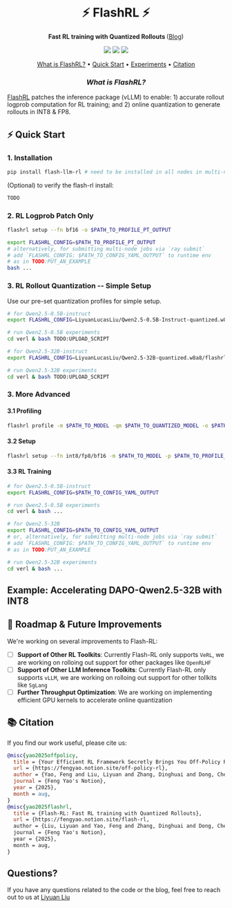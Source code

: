 <h1 align="center">⚡ FlashRL ⚡</h1>
<p align="center"><b>Fast RL training with Quantized Rollouts </b>  
(<a href="https://fengyao.notion.site/flash-rl">Blog</a>)</p>

<p align="center">
  <img src="https://img.shields.io/badge/license-MIT-blue.svg">
  <img src="https://img.shields.io/badge/python-3.10+-blue">
  <img src="https://img.shields.io/pypi/v/flashrl?color=green">  
</p>

<p align="center">
  <a href="#what-is-flashrl">What is FlashRL?</a> •
  <a href="#-quick-start">Quick Start</a> •
  <a href="#-experiments">Experiments</a> •
  <a href="#-citation">Citation</a>
</p>

<h3 align="center" id="what-is-flashrl"><i>What is FlashRL?</i></h3>

[FlashRL](https://fengyao.notion.site/flash-rl) patches the inference package (vLLM) to enable: 1) accurate rollout logprob computation for RL training; and 2) online quantization to generate rollouts in INT8 \& FP8. 

## ⚡ Quick Start

### 1. Installation

```bash
pip install flash-llm-rl # need to be installed in all nodes in multi-node training
```

(Optional) to verify the flash-rl install:

```bash 
TODO
```

### 2. RL Logprob Patch Only
```bash 
flashrl setup --fn bf16 -o $PATH_TO_PROFILE_PT_OUTPUT

export FLASHRL_CONFIG=$PATH_TO_PROFILE_PT_OUTPUT 
# alternatively, for submitting multi-node jobs via `ray submit`
# add `FLASHRL_CONFIG: $PATH_TO_CONFIG_YAML_OUTPUT` to runtime env
# as in TODO:PUT_AN_EXAMPLE
bash ... 
```

### 3. RL Rollout Quantization -- Simple Setup
Use our pre-set quantization profiles for simple setup. 

```bash 
# for Qwen2.5-0.5B-instruct
export FLASHRL_CONFIG=LiyuanLucasLiu/Qwen2.5-0.5B-Instruct-quantized.w8a8-RedHatAI/flashrl_config.yaml

# run Qwen2.5-0.5B experiments 
cd verl & bash TODO:UPLOAD_SCRIPT 

# for Qwen2.5-32B-instruct
export FLASHRL_CONFIG=LiyuanLucasLiu/Qwen2.5-32B-quantized.w8a8/flashrl_config.yaml

# run Qwen2.5-32B experiments 
cd verl & bash TODO:UPLOAD_SCRIPT
```

### 3. More Advanced

#### 3.1 Profiling

```bash
flashrl profile -m $PATH_TO_MODEL -qm $PATH_TO_QUANTIZED_MODEL -o $PATH_TO_PROFILE_PT_OUTPUT --fn int8/fp8
```

#### 3.2 Setup

```bash
flashrl setup --fn int8/fp8/bf16 -m $PATH_TO_MODEL -p $PATH_TO_PROFILE_PT_OUTPUT -o $PATH_TO_CONFIG_YAML_OUTPUT
```

#### 3.3 RL Training

```bash
# for Qwen2.5-0.5B-instruct
export FLASHRL_CONFIG=$PATH_TO_CONFIG_YAML_OUTPUT

# run Qwen2.5-0.5B experiments 
cd verl & bash ... 

# for Qwen2.5-32B
export FLASHRL_CONFIG=$PATH_TO_CONFIG_YAML_OUTPUT
# or, alternatively, for submitting multi-node jobs via `ray submit`
# add `FLASHRL_CONFIG: $PATH_TO_CONFIG_YAML_OUTPUT` to runtime env
# as in TODO:PUT_AN_EXAMPLE

# run Qwen2.5-32B experiments 
cd verl & bash ... 
```

## Example: Accelerating DAPO-Qwen2.5-32B with INT8


## 🚧 Roadmap & Future Improvements

We're working on several improvements to Flash-RL:

- [ ] **Support of Other RL Toolkits**: Currently Flash-RL only supports `VeRL`, we are working on rolloing out support for other packages like `OpenRLHF`
- [ ] **Support of Other LLM Inference Toolkits**: Currently Flash-RL only supports `vLLM`, we are working on rolloing out support for other tollkits like `SgLang`
- [ ] **Further Throughput Optimization**: We are working on implementing efficient GPU kernels to accelerate online quantization

## 📚 Citation

If you find our work useful, please cite us:

```bibtex
@misc{yao2025offpolicy,
  title = {Your Efficient RL Framework Secretly Brings You Off-Policy RL Training},
  url = {https://fengyao.notion.site/off-policy-rl},
  author = {Yao, Feng and Liu, Liyuan and Zhang, Dinghuai and Dong, Chengyu and Shang, Jingbo and Gao, Jianfeng},
  journal = {Feng Yao's Notion},
  year = {2025},
  month = aug,
}
@misc{yao2025flashrl,
  title = {Flash-RL: Fast RL training with Quantized Rollouts},
  url = {https://fengyao.notion.site/flash-rl,
  author = {Liu, Liyuan and Yao, Feng and Zhang, Dinghuai and Dong, Chengyu and Shang, Jingbo and Gao, Jianfeng},
  journal = {Feng Yao's Notion},
  year = {2025},
  month = aug,
}
```

## Questions?

If you have any questions related to the code or the blog, feel free to reach out to us at [Liyuan Liu](llychinalz@gmail.com)

